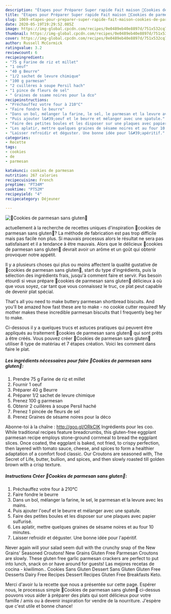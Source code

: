 ```yaml
---
description: "Étapes pour Préparer Super rapide Fait maison 🔸Cookies de parmesan sans gluten🔸"
title: "Étapes pour Préparer Super rapide Fait maison 🔸Cookies de parmesan sans gluten🔸"
slug: 1069-etapes-pour-preparer-super-rapide-fait-maison-cookies-de-parmesan-sans-gluten
date: 2020-05-19T19:29:52.085Z
image: https://img-global.cpcdn.com/recipes/0e0489eb40e8897d/751x532cq70/🔸cookies-de-parmesan-sans-gluten🔸-photo-principale-de-la-recette.jpg
thumbnail: https://img-global.cpcdn.com/recipes/0e0489eb40e8897d/751x532cq70/🔸cookies-de-parmesan-sans-gluten🔸-photo-principale-de-la-recette.jpg
cover: https://img-global.cpcdn.com/recipes/0e0489eb40e8897d/751x532cq70/🔸cookies-de-parmesan-sans-gluten🔸-photo-principale-de-la-recette.jpg
author: Russell McCormick
ratingvalue: 3.2
reviewcount: 6
recipeingredient:
- "75 g Farine de riz et millet"
- "1 oeuf"
- "40 g Beurre"
- "1/2 sachet de levure chimique"
- "100 g parmesan"
- "2 cuillères à soupe Persil hach"
- "1 pince de fleurs de sel"
- " Graines de ssame noires pour la dco"
recipeinstructions:
- "Préchauffez votre four à 210°C"
- "Faire fondre le beurre"
- "Dans un bol, mélanger la farine, le sel, le parmesan et la levure avec les mains."
- "Puis ajouter l&#39;oeuf et le beurre et mélanger avec une spatule."
- "Faire des petites boules et les disposer sur une plaques avec papier sulfurisé."
- "Les aplatir, mettre quelques graines de sésame noires et au four 10 minutes."
- "Laisser refroidir et déguster. Une bonne idée pour l&#39;apéritif."
categories:
- Recette
tags:
- cookies
- de
- parmesan

katakunci: cookies de parmesan 
nutrition: 267 calories
recipecuisine: French
preptime: "PT34M"
cooktime: "PT52M"
recipeyield: "4"
recipecategory: Déjeuner

---
```



![🔸Cookies de parmesan sans gluten🔸](https://img-global.cpcdn.com/recipes/0e0489eb40e8897d/751x532cq70/🔸cookies-de-parmesan-sans-gluten🔸-photo-principale-de-la-recette.jpg)

actuellement à la recherche de recettes uniques d'inspiration 🔸cookies de parmesan sans gluten🔸? La méthode de fabrication est pas trop difficile mais pas facile non plus. Si mauvais processus alors le résultat ne sera pas satisfaisant et il a tendance à être mauvais. Alors que le délicieux 🔸cookies de parmesan sans gluten🔸 devrait avoir un arôme et un goût qui obtenir provoquer notre appétit.

Il y a plusieurs choses qui plus ou moins affectent la qualité gustative de 🔸cookies de parmesan sans gluten🔸, start du type d'ingrédients, puis la sélection des ingrédients frais, jusqu'à comment faire et servir. Pas besoin étourdi si veux prépare 🔸cookies de parmesan sans gluten🔸 délicieux à où que vous soyez, car tant que vous connaissez le truc, ce plat peut capable de devenir plat spécial.

That&#39;s all you need to make buttery parmesan shortbread biscuits. And you&#39;ll be amazed how fast these are to make - no cookie cutter required! My mother makes these incredible parmesan biscuits that I frequently beg her to make.


Ci-dessous il y a quelques trucs et astuces pratiques qui peuvent être appliqués au traitement 🔸cookies de parmesan sans gluten🔸 qui sont prêts à être créés. Vous pouvez créer 🔸Cookies de parmesan sans gluten🔸 utiliser 8 type de matériau et 7 étapes création. Voici les comment dans faire le plat.

<!--inarticleads1-->

##### Les ingrédients nécessaires pour faire 🔸Cookies de parmesan sans gluten🔸:

1. Prendre 75 g Farine de riz et millet
1. Fournir 1 oeuf
1. Préparer 40 g Beurre
1. Préparer 1/2 sachet de levure chimique
1. Prenez 100 g parmesan
1. Obtenir 2 cuillères à soupe Persil haché
1. Prenez 1 pincée de fleurs de sel
1. Prenez  Graines de sésame noires pour la déco


Abonne-toi à la chaîne : http://goo.gl/ORkCIK Ingrédients pour les coo. While traditional recipes feature breadcrumbs, this gluten-free eggplant parmesan recipe employs stone-ground cornmeal to bread the eggplant slices. Once coated, the eggplant is baked, not fried, to crispy perfection, then layered with tomato sauce, cheese, and spices to form a healthier adaptation of a comfort food classic. Our Croutons are seasoned with, The Secret of Life, butter, bullion, and spices, and then slowly roasted till golden brown with a crisp texture. 

<!--inarticleads2-->

##### Instructions Créer 🔸Cookies de parmesan sans gluten🔸:

1. Préchauffez votre four à 210°C
1. Faire fondre le beurre
1. Dans un bol, mélanger la farine, le sel, le parmesan et la levure avec les mains.
1. Puis ajouter l&#39;oeuf et le beurre et mélanger avec une spatule.
1. Faire des petites boules et les disposer sur une plaques avec papier sulfurisé.
1. Les aplatir, mettre quelques graines de sésame noires et au four 10 minutes.
1. Laisser refroidir et déguster. Une bonne idée pour l&#39;apéritif.


Never again will your salad seem dull with the crunchy snap of the New Grains&#39; Seasoned Croutons! New Grains Gluten Free Parmesan Croutons are slowly. These gluten free garlic parmesan crackers are perfect to put into lunch, snack on or have around for guests! Las mejores recetas de cocina - kiwilimon.. Cookies Sans Gluten Dessert Sans Gluten Gluten Free Desserts Dairy Free Recipes Dessert Recipes Gluten Free Breakfasts Keto. 


Merci d'avoir lu la recette que nous a présentée sur cette page. Espérer nous, le processus simple 🔸Cookies de parmesan sans gluten🔸 ci-dessus pouvons vous aider à préparer des plats qui sont délicieux pour votre famille / amis ou à devenir inspiration for vendre de la nourriture. J'espère que c'est utile et bonne chance!
